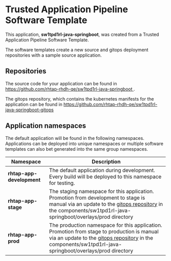 # Trusted Application Pipeline Software Template

This application, **sw1tpd1rl-java-springboot**, was created from a Trusted Application Pipeline Software Template.

The software templates create a new source and gitops deployment repositories with a sample source application. 

## Repositories

The source code for your application can be found in [https://github.com/rhtap-rhdh-qe/sw1tpd1rl-java-springboot ](https://github.com/rhtap-rhdh-qe/sw1tpd1rl-java-springboot ).
 
The gitops repository, which contains the kubernetes manifests for the application can be found in 
[https://github.com/rhtap-rhdh-qe/sw1tpd1rl-java-springboot-gitops ](https://github.com/rhtap-rhdh-qe/sw1tpd1rl-java-springboot-gitops ) 

## Application namespaces 

The default application will be found in the following namespaces. Applications can be deployed into unique namespaces or multiple software templates can also bet generated into the same group namespaces.  

|  Namespace   |  Description   |  
| -------- | -------- |   
| **rhtap-app-development** | The default application during development. Every build will be deployed to this namespace for testing. | 
| **rhtap-app-stage** | The staging namespace for this application. Promotion from development to stage is manual via an update to the [gitops repository](https://github.com/rhtap-rhdh-qe/sw1tpd1rl-java-springboot-gitops ) in the components/sw1tpd1rl-java-springboot/overlays/prod directory |  
| **rhtap-app-prod** | The production namespace for this application. Promotion from stage to production is manual via an update to the [gitops repository](https://github.com/rhtap-rhdh-qe/sw1tpd1rl-java-springboot-gitops ) in the components/sw1tpd1rl-java-springboot/overlays/prod directory | 